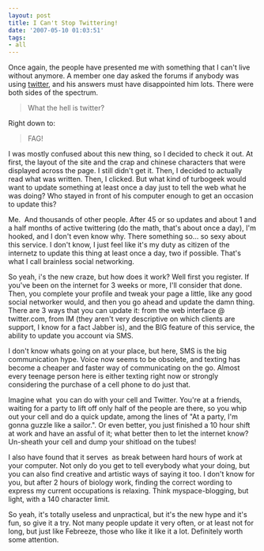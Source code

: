 ```yaml
---
layout: post
title: I Can't Stop Twittering!
date: '2007-05-10 01:03:51'
tags:
- all
---
```


Once again, the people have presented me with something that I can't live without anymore. A member one day asked the forums if anybody was using <a href="http://twitter.com">twitter</a>, and his answers must have disappointed him lots. There were both sides of the spectrum.
<blockquote>What the hell is twitter?</blockquote>
Right down to:
<blockquote>FAG!</blockquote>
I was mostly confused about this new thing, so I decided to check it out. At first, the layout of the site and the crap and chinese characters that were displayed across the page. I still didn't get it. Then, I decided to actually read what was written. Then, I clicked. But what kind of turbogeek would want to update something at least once a day just to tell the web what he was doing? Who stayed in front of his computer enough to get an occasion to update this?

Me.  And thousands of other people. After 45 or so updates and about 1 and a half months of active twittering (do the math, that's about once a day), I'm hooked, and I don't even know why. There something so... so sexy about this service. I don't know, I just feel like it's my duty as citizen of the internetz to update this thing at least once a day, two if possible. That's what I call brainless social networking.

So yeah, i's the new craze, but how does it work? Well first you register. If you've been on the internet for 3 weeks or more, I'll consider that done. Then, you complete your profile and tweak your page a little, like any good social networker would, and then you go ahead and update the damn thing. There are 3 ways that you can update it: from the web interface @ twitter.com, from IM (they aren't very descriptive on which clients are support, I know for a fact Jabber is), and the BIG feature of this service, the ability to update you account via SMS.

I don't know whats going on at your place, but here, SMS is the big communication hype. Voice now seems to be obsolete, and texting has become a cheaper and faster way of communicating on the go. Almost every teenage person here is either texting right now or strongly considering the purchase of a cell phone to do just that.

Imagine what  you can do with your cell and Twitter. You're at a friends, waiting for a party to lift off only half of the people are there, so you whip out your cell and do a quick update, among the lines of "At a party, I'm gonna guzzle like a sailor.". Or even better, you just finished a 10 hour shift at work and have an assful of it; what better then to let the internet know? Un-sheath your cell and dump your shitload on the tubes!

I also have found that it serves  as break between hard hours of work at your computer. Not only do you get to tell everybody what your doing, but you can also find creative and artistic ways of saying it too. I don't know for you, but after 2 hours of biology work, finding the correct wording to express my current occupations is relaxing. Think myspace-blogging, but light, with a 140 character limit.

So yeah, it's totally useless and unpractical, but it's the new hype and it's fun, so give it a try. Not many people update it very often, or at least not for long, but just like Febreeze, those who like it like it a lot. Definitely worth some attention.